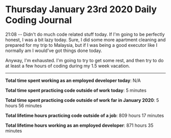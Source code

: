 # Thursday January 23rd 2020 Daily Coding Journal

21:08 -- Didn't do much code related stuff today. If I'm going to be perfectly honest, I was a bit lazy today. Sure, I did some more apartment cleaning and prepared for my trip to Malaysia, but if I was being a good executor like I normally am I would've got things done today.

Anyway, I'm exhausted. I'm going to try to get some rest, and then try to do at least a few hours of coding during my 1.5 week vacation.

___
**Total time spent working as an employed developer today**: N/A

**Total time spent practicing code outside of work today**: 5 minutes

**Total time spent practicing code outside of work far in January 2020**: 5 hours 56 minutes

**Total lifetime hours practicing code outside of a job**: 809 hours 17 minutes

**Total lifetime hours working as an employed developer**: 871 hours 35 minutes